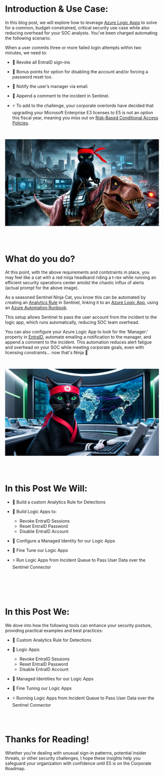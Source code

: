 # Introduction & Use Case:

In this blog post, we will explore how to leverage [Azure Logic Apps](https://learn.microsoft.com/en-us/azure/logic-apps/logic-apps-overview) to solve for a common, budget-constrained, critical security use case while also reducing overhead for your SOC analysts. You’ve been charged automating the following scenario:

When a user commits three or more failed login attempts within two minutes, we need to:

- &#128272; Revoke all EntraID sign-ins

- &#128295; Bonus points for option for disabling the account and/or forcing a password reset too.

- &#128232; Notify the user’s manager via email.

- &#128221; Append a comment to the incident in Sentinel. 

- &#x26A1; To add to the challenge, your corporate overlords have decided that upgrading your Microsoft Enterprise E3 licenses to E5 is not an option this fiscal year, meaning you miss out on [Risk-Based Conditional Access Policies](https://learn.microsoft.com/en-us/entra/id-protection/howto-identity-protection-configure-risk-policies). 

<br/>

![](/assets/img/Logic%20Apps%20&%20Automation/T-Rex_Cat2.jpg)

<br/>
<br/>

# What do you do? 
At this point, with the above requirements and contstraints in place, you may feel like a cat with a red ninja headband riding a t-rex while running an efficient security operations center amidst the chaotic influx of alerts (actual prompt for the above image).

As a seasoned Sentinel Ninja Cat, you know this can be automated by creating an [Analytics Rule](https://learn.microsoft.com/en-us/azure/sentinel/create-analytics-rules?tabs=azure-portal) in Sentinel, linking it to an [Azure Logic App](https://learn.microsoft.com/en-us/azure/logic-apps/logic-apps-overview), using an [Azure Automation Runbook](https://learn.microsoft.com/en-us/azure/automation/automation-runbook-types?tabs=lps72%2Cpy10).

This setup allows Sentinel to pass the user account from the incident to the logic app, which runs automatically, reducing SOC team overhead.

You can also configure your Azure Logic App to look for the ‘Manager:’ property in [EntraID](https://learn.microsoft.com/en-us/entra/fundamentals/whatis), automate emailing a notification to the manager, and append a comment to the incident. This automation reduces alert fatigue and overhead on your SOC while meeting corporate goals, even with licensing constraints... now that's Ninja &#x1f977; 

<br/>

![](/assets/img/Logic%20Apps%20&%20Automation/NinjaCat.jpg)

<br/>
<br/>

# In this Post We Will:


- &#128270; Build a custom Analytics Rule for Detections

- &#128297; Build Logic Apps to:

    - Revoke EntraID Sessions
    - Reset EntraID Password
    - Disable EntraID Account

- &#128296; Configure a Managed Identity for our Logic Apps

- &#128295; Fine Tune our Logic Apps

- &#x26A1; Run Logic Apps from Incident Queue to Pass User Data over the Sentinel Connector

<br/>
<br/>


<br/>
<br/>


# In this Post We:
We dove into how the following tools can enhance your security posture, providing practical examples and best practices:

- &#128270; Custom Analytics Rule for Detections

- &#128297; Logic Apps:
    - Revoke EntraID Sessions
    - Reset EntraID Password
    - Disable EntraID Account

- &#128296; Managed Identities for our Logic Apps

- &#128295; Fine Tuning our Logic Apps

- &#x26A1; Running Logic Apps from Incident Queue to Pass User Data over the Sentinel Connector


<br/>
<br/>

# Thanks for Reading!
 Whether you’re dealing with unusual sign-in patterns, potential insider threats, or other security challenges, I hope these insights help you safeguard your organization with confidence until E5 is on the Corporate Roadmap. 

